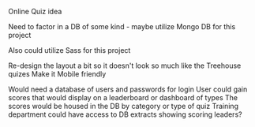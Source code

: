 Online Quiz idea

Need to factor in a DB of some kind - maybe utilize Mongo DB for this project

Also could utilize Sass for this project

Re-design the layout a bit so it doesn't look so much like the Treehouse quizes
Make it Mobile friendly

Would need a database of users and passwords for login
User could gain scores that would display on a leaderboard or dashboard of types
The scores would be housed in the DB by category or type of quiz
Training department could have access to DB extracts showing scoring leaders?